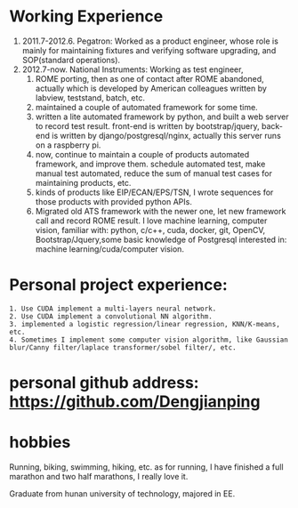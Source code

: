 # Working Experience
1. 2011.7-2012.6. Pegatron: Worked as a product engineer, whose role is mainly for maintaining fixtures and verifying software upgrading, and SOP(standard operations).
2. 2012.7-now. National Instruments: Working as test engineer, 
    1. ROME porting, then as one of contact after ROME abandoned, actually which is developed by American colleagues written by labview, teststand, batch, etc.
    2. maintained a couple of automated framework for some time.
    3. written a lite automated framework by python, and built a web server to record test result. front-end is written by bootstrap/jquery, back-end is written by django/postgresql/nginx, actually this server runs on a raspberry pi.
    4. now, continue to maintain a couple of products automated framework, and improve them. schedule automated test, make manual test automated, reduce the sum of manual test cases for maintaining products, etc.
    5. kinds of products like EIP/ECAN/EPS/TSN, I wrote sequences for those products with provided python APIs.
    6. Migrated old ATS framework with the newer one, let new framework call and record ROME result.
I love machine learning, computer vision, 
familiar with: python, c/c++, cuda, docker, git, OpenCV, Bootstrap/Jquery,some basic knowledge of Postgresql
interested in: machine learning/cuda/computer vision.
# Personal project experience: 
    1. Use CUDA implement a multi-layers neural network.
    2. Use CUDA implement a convolutional NN algorithm.
    3. implemented a logistic regression/linear regression, KNN/K-means, etc.
    4. Sometimes I implement some computer vision algorithm, like Gaussian blur/Canny filter/laplace transformer/sobel filter/, etc.
    
# personal github address: https://github.com/Dengjianping

# hobbies
Running, biking, swimming, hiking, etc. as for running, I have finished a full marathon and two half marathons, I really love it.

Graduate from hunan university of technology, majored in EE.
